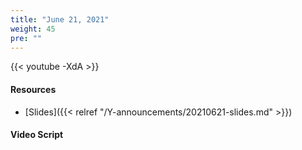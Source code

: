 ```yaml
---
title: "June 21, 2021"
weight: 45
pre: ""
---
```


{{< youtube -XdA >}}

#### Resources

* [Slides]({{< relref "/Y-announcements/20210621-slides.md" >}})

#### Video Script

